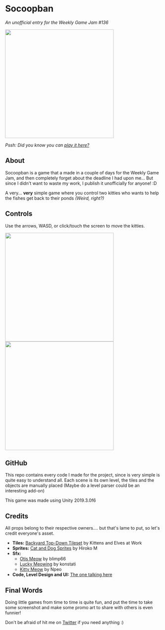 # Socoopban
*An unofficial entry for the Weekly Game Jam #136*

<img src="Promo/gameplay_mini.gif" width="350">

*Pssh: Did you know you can [play it here?](https://pikapaxn.itch.io/socoopban "Itch.io")*

## About

Socoopban is a game that a made in a couple of days for the Weekly Game Jam, and then completely forget about the deadline I had upon me... But since I didn't want to waste my work, I publish it unofficially for anyone! :D

A very... **very** simple game where you control two kitties who wants to help the fishes get back to their ponds *(Weird, right?)*

## Controls

Use the arrows, WASD, or click/touch the screen to move the kitties.

<img src="Promo/Screenshot01.png" height="350">
<img src="Promo/Screenshot02.png" height="350">

## GitHub

This repo contains every code I made for the project, since is very simple is quite easy to understand all.
Each scene is its own level, the tiles and the objects are manually placed (Maybe do a level parser could be an interesting add-on)

This game was made using Unity 2019.3.0f6

## Credits

All props belong to their respective owners.... but that's lame to put, so let's credit everyone's asset.

* **Tiles:** [Backyard Top-Down Tileset](https://assetstore.unity.com/packages/2d/environments/backyard-top-down-tileset-53854) by Kittens and Elves at Work
* **Sprites:** [Cat and Dog Sprites](https://www.kindpng.com/imgv/hTRwmhJ_cat-and-dog-sprites-pixel-dog-sprite-sheet/) by Hiroko M
* **Sfx:**
    * [Otis Meow](https://freesound.org/people/blimp66/sounds/397661/) by blimp66
    * [Lucky Meowing](https://freesound.org/people/konstati/sounds/478733/) by konstati
    * [Kitty Meow](https://freesound.org/people/Npeo/sounds/203121/) by Npeo
* **Code, Level Design and UI:** [The one talking here](https://twitter.com/paxncho1)

## Final Words

Doing little games from time to time is quite fun, and put the time to take some screenshot and make some promo art to share with others is even funnier!

Don't be afraid of hit me on [Twitter](https://twitter.com/pikapaxn) if you need anything :)
